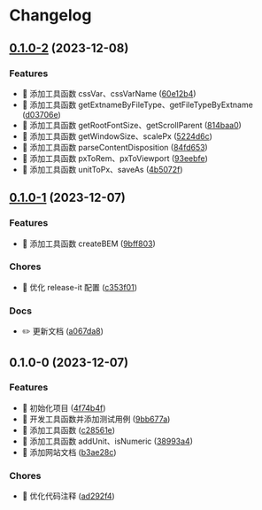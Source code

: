 # Changelog

## [0.1.0-2](https://github.com/l246804/nice-fns/compare/v0.1.0-1...v0.1.0-2) (2023-12-08)


### Features

* 🎸 添加工具函数 cssVar、cssVarName ([60e12b4](https://github.com/l246804/nice-fns/commit/60e12b4a5d009095f8ba25b90989d2dbc30d79f3))
* 🎸 添加工具函数 getExtnameByFileType、getFileTypeByExtname ([d03706e](https://github.com/l246804/nice-fns/commit/d03706ebe8f578189b3be30096ca5616a19d7855))
* 🎸 添加工具函数 getRootFontSize、getScrollParent ([814baa0](https://github.com/l246804/nice-fns/commit/814baa0e98e5e7e2dc429e2563725d8b4b5cc332))
* 🎸 添加工具函数 getWindowSize、scalePx ([5224d6c](https://github.com/l246804/nice-fns/commit/5224d6c17c8553e676dffaf9ad0a7f3028fbe658))
* 🎸 添加工具函数 parseContentDisposition ([84fd653](https://github.com/l246804/nice-fns/commit/84fd653f577f0064db6cd04a7f71680061aefd09))
* 🎸 添加工具函数 pxToRem、pxToViewport ([93eebfe](https://github.com/l246804/nice-fns/commit/93eebfe520c8d46e5a8c9e7a0b25b7653f117ebc))
* 🎸 添加工具函数 unitToPx、saveAs ([4b5072f](https://github.com/l246804/nice-fns/commit/4b5072f3a43e0c6f3704f98e4654d87ad33bf3ee))

## [0.1.0-1](https://github.com/l246804/nice-fns/compare/v0.1.0-0...v0.1.0-1) (2023-12-07)


### Features

* 🎸 添加工具函数 createBEM ([9bff803](https://github.com/l246804/nice-fns/commit/9bff80334935c99b7a65e6cf51215387ae4a6670))


### Chores

* 🤖 优化 release-it 配置 ([c353f01](https://github.com/l246804/nice-fns/commit/c353f019b652d31ab8892f3122beb0e019deedbd))


### Docs

* ✏️ 更新文档 ([a067da8](https://github.com/l246804/nice-fns/commit/a067da8cbdebddf89d1eda29faab6e6d75f8e483))

## 0.1.0-0 (2023-12-07)


### Features

* 🎸 初始化项目 ([4f74b4f](https://github.com/l246804/nice-fns/commit/4f74b4f56c75fb4e23eceaea2d09459a5892cc99))
* 🎸 开发工具函数并添加测试用例 ([9bb677a](https://github.com/l246804/nice-fns/commit/9bb677a68342a6c32fcc850b2902b8e468b74ae6))
* 🎸 添加工具函数 ([c28561e](https://github.com/l246804/nice-fns/commit/c28561e2584433ab068e73f3b1a3d873443db425))
* 🎸 添加工具函数 addUnit、isNumeric ([38993a4](https://github.com/l246804/nice-fns/commit/38993a44e76dc3bed70abfdb8b123b11e7fd887b))
* 🎸 添加网站文档 ([b3ae28c](https://github.com/l246804/nice-fns/commit/b3ae28cc875825aed868957e6a96b8d0fed922eb))


### Chores

* 🤖 优化代码注释 ([ad292f4](https://github.com/l246804/nice-fns/commit/ad292f402ca8166f704e4c8d8376de9fb2886e10))